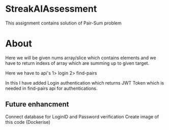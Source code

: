 # StreakAIAssessment
This assignment contains solution of Pair-Sum problem

# About 
Here we will be given nums array/slice which contains elements and we have to return indexs of array which are summing up to given target.

Here we have to api's
1> login
2> find-pairs

In this I have added Login authentication which returns JWT Token which is needed in find-pairs api for authentications.

## Future enhancment
Connect database for LoginID and Password verification 
Create image of this code (Dockerise)
